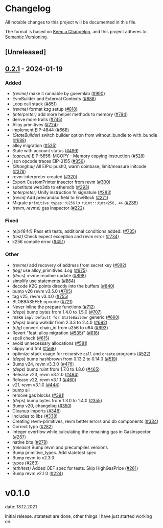 # Changelog
All notable changes to this project will be documented in this file.

The format is based on [Keep a Changelog](https://keepachangelog.com/en/1.0.0/),
and this project adheres to [Semantic Versioning](https://semver.org/spec/v2.0.0.html).

## [Unreleased]

## [0.2.1](https://github.com/toothpickstirvat/revm/compare/revme-v0.2.0...revme-v0.2.1) - 2024-01-19

### Added
- *(revme)* make it runnable by goevmlab ([#990](https://github.com/toothpickstirvat/revm/pull/990))
- EvmBuilder and External Contexts ([#888](https://github.com/toothpickstirvat/revm/pull/888))
- Loop call stack ([#851](https://github.com/toothpickstirvat/revm/pull/851))
- *(revme)* format kzg setup ([#818](https://github.com/toothpickstirvat/revm/pull/818))
- *(interpreter)* add more helper methods to memory ([#794](https://github.com/toothpickstirvat/revm/pull/794))
- derive more traits ([#745](https://github.com/toothpickstirvat/revm/pull/745))
- Alloy primitives ([#724](https://github.com/toothpickstirvat/revm/pull/724))
- implement EIP-4844 ([#668](https://github.com/toothpickstirvat/revm/pull/668))
- *(StateBuilder)* switch builder option from without_bundle to with_bundle ([#688](https://github.com/toothpickstirvat/revm/pull/688))
- alloy migration ([#535](https://github.com/toothpickstirvat/revm/pull/535))
- State with account status ([#499](https://github.com/toothpickstirvat/revm/pull/499))
- *(cancun)* EIP-5656: MCOPY - Memory copying instruction ([#528](https://github.com/toothpickstirvat/revm/pull/528))
- json opcode traces EIP-3155 ([#356](https://github.com/toothpickstirvat/revm/pull/356))
- *(Shanghai)* All EIPs: push0, warm coinbase, limit/measure initcode ([#376](https://github.com/toothpickstirvat/revm/pull/376))
- revm-interpreter created ([#320](https://github.com/toothpickstirvat/revm/pull/320))
- Export CustomPrinter insector from revm ([#300](https://github.com/toothpickstirvat/revm/pull/300))
- substitute web3db to ethersdb ([#293](https://github.com/toothpickstirvat/revm/pull/293))
- *(interpreter)* Unify instruction fn signature ([#283](https://github.com/toothpickstirvat/revm/pull/283))
- *(revm)* Add prevrandao field to EnvBlock ([#271](https://github.com/toothpickstirvat/revm/pull/271))
- Migrate `primitive_types::U256` to `ruint::Uint<256, 4>` ([#239](https://github.com/toothpickstirvat/revm/pull/239))
- *(revm, revme)* gas inspector ([#222](https://github.com/toothpickstirvat/revm/pull/222))

### Fixed
- *(eip4844)* Pass eth tests, additional conditions added. ([#735](https://github.com/toothpickstirvat/revm/pull/735))
- *(test)* Check expect exception and revm error ([#734](https://github.com/toothpickstirvat/revm/pull/734))
- k256 compile error ([#451](https://github.com/toothpickstirvat/revm/pull/451))

### Other
- *(revme)* add recovery of address from secret key ([#992](https://github.com/toothpickstirvat/revm/pull/992))
- *(log)* use alloy_primitives::Log ([#975](https://github.com/toothpickstirvat/revm/pull/975))
- *(docs)* revme readme update ([#898](https://github.com/toothpickstirvat/revm/pull/898))
- simplify use statements ([#864](https://github.com/toothpickstirvat/revm/pull/864))
- decode KZG points directly into the buffers ([#840](https://github.com/toothpickstirvat/revm/pull/840))
- bump v26 revm v3.5.0 ([#765](https://github.com/toothpickstirvat/revm/pull/765))
- tag v25, revm v3.4.0 ([#755](https://github.com/toothpickstirvat/revm/pull/755))
- BLOBBASEFEE opcode ([#721](https://github.com/toothpickstirvat/revm/pull/721))
- Never inline the prepare functions ([#712](https://github.com/toothpickstirvat/revm/pull/712))
- *(deps)* bump bytes from 1.4.0 to 1.5.0 ([#707](https://github.com/toothpickstirvat/revm/pull/707))
- make `impl Default for StateBuilder` generic ([#690](https://github.com/toothpickstirvat/revm/pull/690))
- *(deps)* bump walkdir from 2.3.3 to 2.4.0 ([#692](https://github.com/toothpickstirvat/revm/pull/692))
- *(cfg)* convert chain_id from u256 to u64 ([#693](https://github.com/toothpickstirvat/revm/pull/693))
- Revert "feat: alloy migration ([#535](https://github.com/toothpickstirvat/revm/pull/535))" ([#616](https://github.com/toothpickstirvat/revm/pull/616))
- spell check ([#615](https://github.com/toothpickstirvat/revm/pull/615))
- avoid unnecessary allocations ([#581](https://github.com/toothpickstirvat/revm/pull/581))
- clippy and fmt ([#568](https://github.com/toothpickstirvat/revm/pull/568))
- optimize stack usage for recursive `call` and `create` programs ([#522](https://github.com/toothpickstirvat/revm/pull/522))
- *(deps)* bump hashbrown from 0.13.2 to 0.14.0 ([#519](https://github.com/toothpickstirvat/revm/pull/519))
- Bump v24, revm v3.3.0 ([#476](https://github.com/toothpickstirvat/revm/pull/476))
- *(deps)* bump ruint from 1.7.0 to 1.8.0 ([#465](https://github.com/toothpickstirvat/revm/pull/465))
- Release v23, revm v3.2.0 ([#464](https://github.com/toothpickstirvat/revm/pull/464))
- Release v22, revm v3.1.1 ([#460](https://github.com/toothpickstirvat/revm/pull/460))
- v21, revm v3.1.0 ([#444](https://github.com/toothpickstirvat/revm/pull/444))
- bump all
- remove gas blocks ([#391](https://github.com/toothpickstirvat/revm/pull/391))
- *(deps)* bump bytes from 1.3.0 to 1.4.0 ([#355](https://github.com/toothpickstirvat/revm/pull/355))
- Bump v20, changelog ([#350](https://github.com/toothpickstirvat/revm/pull/350))
- Cleanup imports ([#348](https://github.com/toothpickstirvat/revm/pull/348))
- includes to libs ([#338](https://github.com/toothpickstirvat/revm/pull/338))
- Creating revm-primitives, revm better errors and db components  ([#334](https://github.com/toothpickstirvat/revm/pull/334))
- Correct typo ([#282](https://github.com/toothpickstirvat/revm/pull/282))
- Integer overflow while calculating the remaining gas in GasInspector ([#287](https://github.com/toothpickstirvat/revm/pull/287))
- native bits ([#278](https://github.com/toothpickstirvat/revm/pull/278))
- *(release)* Bump revm and precompiles versions
- Bump primitive_types. Add statetest spec
- Bump revm to v2.3.0
- typos ([#263](https://github.com/toothpickstirvat/revm/pull/263))
- *(eth/test)* Added OEF spec for tests. Skip HighGasPrice ([#261](https://github.com/toothpickstirvat/revm/pull/261))
- Bump revm v2.1.0 ([#224](https://github.com/toothpickstirvat/revm/pull/224))
# v0.1.0
date: 18.12.2021

Initial release. statetest are done, other things I have just started working on.